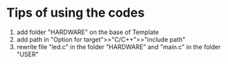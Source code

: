 # Tips of using the codes

1. add folder "HARDWARE" on the base of Template
2. add path in "Option for target">>"C/C++">>"include path"
3. rewrite file "led.c" in the folder "HARDWARE" and "main.c" in the folder "USER"
